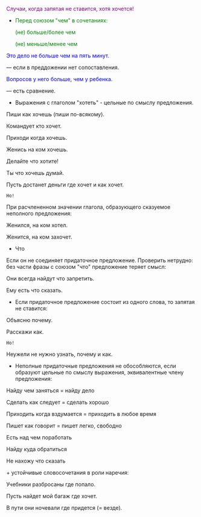 <style>
green { color: green }
blue { color: blue }
navy { color: navy }
red { color: red }
purple { color: purple }

</style>

<purple>Случаи, когда запятая не ставится, хотя хочется!</purple>

- <green>Перед союзом "чем" в сочетаниях:</green>

    <green>(не) больше/более чем</green>

    <green>(не) меньше/менее чем<green>

<blue>Это дело не больше чем на пять минут.</blue>

— если в преддожении нет сопоставления.

<blue>Вопросов у него больше, чем у ребенка.</blue>

— есть сравнение.

- Выражения с глаголом "хотеть" - цельные по смыслу предложения.

Пиши как хочешь (пиши по-всякому).

Командует кто хочет.

Приходи когда хочешь.

Женись на ком хочешь.

Делайте что хотите!

Ты что хочешь думай.

Пусть достанет деньги где хочет и как хочет.

    Но!

При расчлененном значении глагола, образующего сказуемое неполного предложения:

Женился, на ком хотел.

Женится, на ком захочет.

 - Что

Если он не соединяет придаточное предложение. Проверить нетрудно: без части фразы с союзом "что" предложение теряет смысл:

Они всегда найдут что запретить.

Ему есть что сказать.

- Если придаточное предложение состоит из одного слова, то запятая не ставится:

Объясню почему.

Расскажи как.

    Но!

Неужели не нужно узнать, почему и как.

- Неполные придаточные предложения не обособляются, если образуют цельные по смыслу выражения, эквивалентные члену предложения:

Найду чем заняться = найду дело

Сделать как следует = сделать хорошо

Приходить когда вздумается = приходить в любое время

Пишет как говорит = пишет легко, свободно

Есть над чем поработать

Найду куда обратиться

Не нахожу что сказать

\+ устойчивые словосочетания в роли наречия:

Учебники разбросаны где попало.

Пусть найдет мой багаж где хочет.

В пути они ночевали где придется (= везде).
